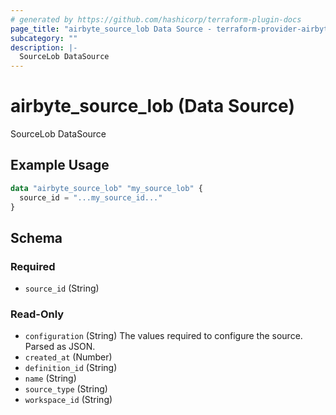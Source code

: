 ```yaml
---
# generated by https://github.com/hashicorp/terraform-plugin-docs
page_title: "airbyte_source_lob Data Source - terraform-provider-airbyte"
subcategory: ""
description: |-
  SourceLob DataSource
---
```


# airbyte_source_lob (Data Source)

SourceLob DataSource

## Example Usage

```terraform
data "airbyte_source_lob" "my_source_lob" {
  source_id = "...my_source_id..."
}
```

<!-- schema generated by tfplugindocs -->
## Schema

### Required

- `source_id` (String)

### Read-Only

- `configuration` (String) The values required to configure the source. Parsed as JSON.
- `created_at` (Number)
- `definition_id` (String)
- `name` (String)
- `source_type` (String)
- `workspace_id` (String)
